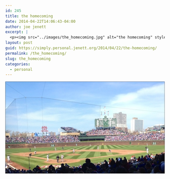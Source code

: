 ```yaml
---
id: 245
title: the homecoming
date: 2014-04-22T14:06:43-04:00
author: joe jenett
excerpt: |
  <p><img src="../images/the_homecoming.jpg" alt="the homecoming" style="border:none;" /></p>
layout: post
guid: https://simply.personal.jenett.org/2014/04/22/the-homecoming/
permalink: /the_homecoming/
slug: the_homecoming
categories:
  - personal
---
```

<img src="../images/the_homecoming.jpg" alt="the homecoming" style="border:none;" />